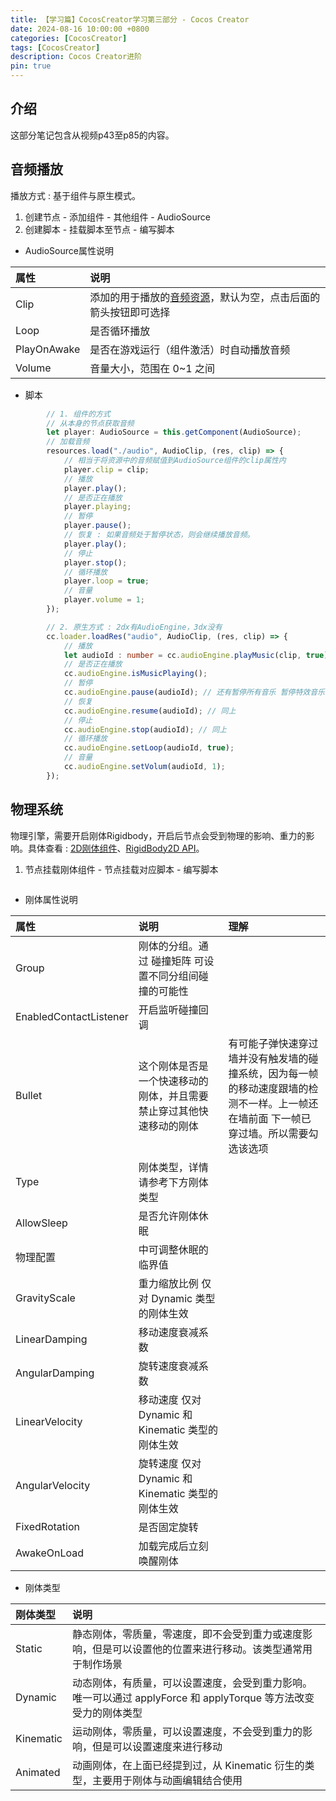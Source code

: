 ```yaml
---
title: 【学习篇】CocosCreator学习第三部分 - Cocos Creator
date: 2024-08-16 10:00:00 +0800
categories: [CocosCreator]
tags: [CocosCreator]
description: Cocos Creator进阶
pin: true
---
```


## 介绍
这部分笔记包含从视频p43至p85的内容。

## 音频播放
播放方式 : 基于组件与原生模式。
1. 创建节点 - 添加组件 - 其他组件 - AudioSource
2. 创建脚本 - 挂载脚本至节点 - 编写脚本

- AudioSource属性说明

|属性|说明|
|:---|:---|
|Clip|添加的用于播放的[音频资源](https://docs.cocos.com/creator/3.8/manual/zh/asset/audio.html)，默认为空，点击后面的箭头按钮即可选择|
|Loop|是否循环播放|
|PlayOnAwake|是否在游戏运行（组件激活）时自动播放音频|
|Volume|音量大小，范围在 0~1 之间|

- 脚本

```typescript
        // 1. 组件的方式
        // 从本身的节点获取音频
        let player: AudioSource = this.getComponent(AudioSource);
        // 加载音频
        resources.load("./audio", AudioClip, (res, clip) => {
            // 相当于将资源中的音频赋值到AudioSource组件的clip属性内
            player.clip = clip; 
            // 播放
            player.play();
            // 是否正在播放
            player.playing;
            // 暂停
            player.pause();
            // 恢复 : 如果音频处于暂停状态，则会继续播放音频。
            player.play();
            // 停止
            player.stop();
            // 循环播放
            player.loop = true;
            // 音量
            player.volume = 1;
        });

        // 2. 原生方式 : 2dx有AudioEngine，3dx没有
        cc.loader.loadRes("audio", AudioClip, (res, clip) => {
            // 播放
            let audioId : number = cc.audioEngine.playMusic(clip, true);
            // 是否正在播放
            cc.audioEngine.isMusicPlaying();
            // 暂停
            cc.audioEngine.pause(audioId); // 还有暂停所有音乐 暂停特效音乐 暂停背景音乐等
            // 恢复
            cc.audioEngine.resume(audioId); // 同上
            // 停止
            cc.audioEngine.stop(audioId); // 同上
            // 循环播放
            cc.audioEngine.setLoop(audioId, true);
            // 音量
            cc.audioEngine.setVolum(audioId, 1);
        });
```

## 物理系统
物理引擎，需要开启刚体Rigidbody，开启后节点会受到物理的影响、重力的影响。具体查看 : [2D刚体组件](https://docs.cocos.com/creator/3.8/manual/zh/physics-2d/physics-2d-rigid-body.html)、[RigidBody2D API](https://docs.cocos.com/creator/3.8/api/zh/class/RigidBody2D)。

1. 节点挂载刚体组件 - 节点挂载对应脚本 - 编写脚本

```typescript

``` 

- 刚体属性说明

|属性|说明|理解|
|:---|:---|:---|
|Group|刚体的分组。通过 碰撞矩阵 可设置不同分组间碰撞的可能性|
|EnabledContactListener|开启监听碰撞回调|
|Bullet|这个刚体是否是一个快速移动的刚体，并且需要禁止穿过其他快速移动的刚体|有可能子弹快速穿过墙并没有触发墙的碰撞系统，因为每一帧的移动速度跟墙的检测不一样。上一帧还在墙前面 下一帧已穿过墙。所以需要勾选该选项|
|Type|刚体类型，详情请参考下方刚体类型|
|AllowSleep|是否允许刚体休眠|
|物理配置|中可调整休眠的临界值|
|GravityScale|重力缩放比例 仅对 Dynamic 类型的刚体生效|
|LinearDamping|移动速度衰减系数|
|AngularDamping|旋转速度衰减系数|
|LinearVelocity|移动速度 仅对 Dynamic 和 Kinematic 类型的刚体生效|
|AngularVelocity|旋转速度 仅对 Dynamic 和 Kinematic 类型的刚体生效|
|FixedRotation|是否固定旋转|
|AwakeOnLoad|加载完成后立刻唤醒刚体|

- 刚体类型

|刚体类型|说明|
|:---|:---|
|Static|静态刚体，零质量，零速度，即不会受到重力或速度影响，但是可以设置他的位置来进行移动。该类型通常用于制作场景|
|Dynamic|动态刚体，有质量，可以设置速度，会受到重力影响。唯一可以通过 applyForce 和 applyTorque 等方法改变受力的刚体类型|
|Kinematic|运动刚体，零质量，可以设置速度，不会受到重力的影响，但是可以设置速度来进行移动|
|Animated|动画刚体，在上面已经提到过，从 Kinematic 衍生的类型，主要用于刚体与动画编辑结合使用|